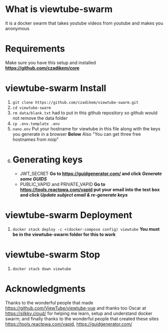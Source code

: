 # What is viewtube-swarm
It is a docker swarm that takes youtube videos from youtube and makes you anonymous

# Requirements
Make sure you have this setup and installed **https://github.com/czadikem/core**

# viewtube-swarm Install
1.  ```git clone https://github.com/czadikem/viewtube-swarm.git```
2.  ```cd viewtube-swarm```
3.  ```rm data/blank.txt```  had to put in this github repository so github would not remove the data folder
4.  ```cp .env.template .env```
5.  ```nano.env``` Put your hostname for viewtube in this file along with the keys you generate in a browser **Below** Also "You can get three free hostnames from noip"
6.  # Generating keys
    * JWT_SECRET **Go to https://guidgenerator.com/ and click *Generate some GUIDS***
    * PUBLIC_VAPID and PRIVATE_VAPID **Go to https://tools.reactpwa.com/vapid put your email into the text box and click *Update subject email & re-generate keys***

# viewtube-swarm Deployment
1.  ```docker stack deploy -c <(docker-compose config) viewtube``` **You must be in the viewtube-swarm folder for this to work**

# viewtube-swarm Stop
1.  ```docker stack down viewtube```

# Acknowledgments
Thanks to the wonderful people that made https://github.com/ViewTube/viewtube-vue and thanks too Oscar at https://silkky.cloud/ for helping me learn, setup and understand docker swarm; and finally thanks to the wonderful people that created these sites https://tools.reactpwa.com/vapid, https://guidgenerator.com/
